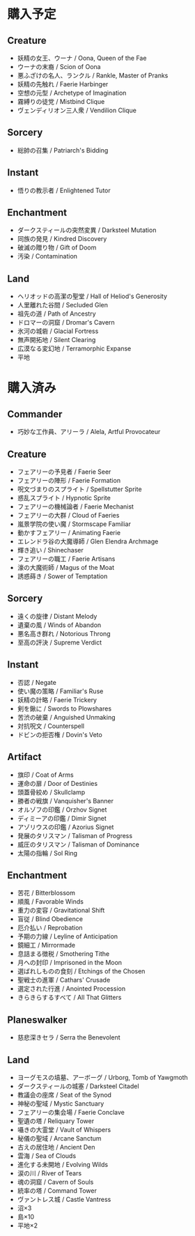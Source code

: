 # 購入予定
## Creature
- 妖精の女王、ウーナ / Oona, Queen of the Fae
- ウーナの末裔 / Scion of Oona
- 悪ふざけの名人、ランクル / Rankle, Master of Pranks
- 妖精の先触れ / Faerie Harbinger
- 空想の元型 / Archetype of Imagination
- 霧縛りの徒党 / Mistbind Clique
- ヴェンディリオン三人衆 / Vendilion Clique

## Sorcery
- 総帥の召集 / Patriarch's Bidding

## Instant
- 悟りの教示者 / Enlightened Tutor

## Enchantment
- ダークスティールの突然変異 / Darksteel Mutation
- 同族の発見 / Kindred Discovery
- 破滅の贈り物 / Gift of Doom
- 汚染 / Contamination

## Land
- ヘリオッドの高潔の聖堂 / Hall of Heliod's Generosity
- 人里離れた谷間 / Secluded Glen
- 祖先の道 / Path of Ancestry
- ドロマーの洞窟 / Dromar's Cavern
- 氷河の城砦 / Glacial Fortress
- 無声開拓地 / Silent Clearing
- 広漠なる変幻地 / Terramorphic Expanse
- 平地

# 購入済み
## Commander
- 巧妙な工作員、アリーラ / Alela, Artful Provocateur

## Creature
- フェアリーの予見者 / Faerie Seer
- フェアリーの陣形 / Faerie Formation
- 呪文づまりのスプライト / Spellstutter Sprite
- 惑乱スプライト / Hypnotic Sprite
- フェアリーの機械論者 / Faerie Mechanist
- フェアリーの大群 / Cloud of Faeries
- 嵐景学院の使い魔 / Stormscape Familiar
- 動かすフェアリー / Animating Faerie
- エレンドラ谷の大魔導師 / Glen Elendra Archmage
- 輝き追い / Shinechaser
- フェアリーの職工 / Faerie Artisans
- 濠の大魔術師 / Magus of the Moat
- 誘惑蒔き / Sower of Temptation

## Sorcery
- 遠くの旋律 / Distant Melody
- 遺棄の風 / Winds of Abandon
- 悪名高き群れ / Notorious Throng
- 至高の評決 / Supreme Verdict

## Instant
- 否認 / Negate
- 使い魔の策略 / Familiar's Ruse
- 妖精の計略 / Faerie Trickery
- 剣を鍬に / Swords to Plowshares
- 苦渋の破棄 / Anguished Unmaking
- 対抗呪文 / Counterspell
- ドビンの拒否権 / Dovin's Veto

## Artifact
- 旗印 / Coat of Arms
- 運命の扉 / Door of Destinies
- 頭蓋骨絞め / Skullclamp
- 勝者の戦旗 / Vanquisher's Banner
- オルゾフの印鑑 / Orzhov Signet
- ディミーアの印鑑 / Dimir Signet
- アゾリウスの印鑑 / Azorius Signet
- 発展のタリスマン / Talisman of Progress
- 威圧のタリスマン / Talisman of Dominance
- 太陽の指輪 / Sol Ring

## Enchantment
- 苦花 / Bitterblossom
- 順風 / Favorable Winds
- 重力の変容 / Gravitational Shift
- 盲従 / Blind Obedience
- 厄介払い / Reprobation
- 予期の力線 / Leyline of Anticipation
- 鏡細工 / Mirrormade
- 息詰まる徴税 / Smothering Tithe
- 月への封印 / Imprisoned in the Moon
- 選ばれしものの食刻 / Etchings of the Chosen
- 聖戦士の進軍 / Cathars' Crusade
- 選定された行進 / Anointed Procession
- きらきらするすべて / All That Glitters

## Planeswalker
- 慈悲深きセラ / Serra the Benevolent

## Land
- ヨーグモスの墳墓、アーボーグ / Urborg, Tomb of Yawgmoth
- ダークスティールの城塞 / Darksteel Citadel
- 教議会の座席 / Seat of the Synod
- 神秘の聖域 / Mystic Sanctuary
- フェアリーの集会場 / Faerie Conclave
- 聖遺の塔 / Reliquary Tower
- 囁きの大霊堂 / Vault of Whispers
- 秘儀の聖域 / Arcane Sanctum
- 古えの居住地 / Ancient Den
- 雲海 / Sea of Clouds
- 進化する未開地 / Evolving Wilds
- 涙の川 / River of Tears
- 魂の洞窟 / Cavern of Souls
- 統率の塔 / Command Tower
- ヴァントレス城 / Castle Vantress
- 沼×3
- 島×10
- 平地×2
